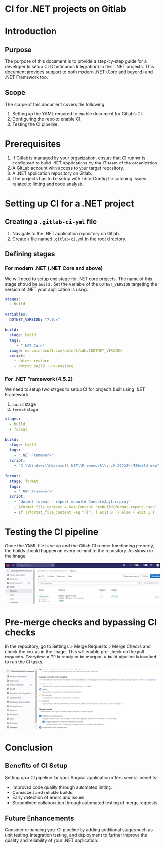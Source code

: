 # CI for .NET projects on Gitlab

# Introduction

## Purpose

The purpose of this document is to provide a step-by-step guide for a developer to setup CI (Continuous Integration) in their .NET projects. This document provides support to both modern .NET (Core and beyond) and .NET Framework too.

## Scope

The scope of this document covers the following

1. Setting up the YAML required to enable document for Gitlab’s CI.
2. Configuring the repo to enable CI.
3. Testing the CI pipeline.

# Prerequisites

1. If Gitlab is managed by your organization, ensure that CI runner is configured to build .NET applications by the IT team of the organization.
2. A GitLab account with access to your target repository.
3. A .NET application repository on Gitlab.
4. The projects has to be setup with EditorConfig for catching issues related to linting and code analysis.

# Setting up CI for a .NET project

## Creating a `.gitlab-ci-yml` file

1. Navigate to the .NET application repository on Gitlab.
2. Create a file named `.gitlab-ci.yml` in the root directory.

## Defining stages

### For modern .NET (.NET Core and above)

We will need to setup one stage for .NET core projects. The name of this stage should be `build` . Set the variable of the `DOTNET_VERSION` targeting the version of .NET your application is using.

```yaml
stages:
  - build

variables:
  DOTNET_VERSION: "7.0.x"

build:
  stage: build
  tags: 
     - ".NET Core"
  image: mcr.microsoft.com/dotnet/sdk:$DOTNET_VERSION
  script:
    - dotnet restore
    - dotnet build --no-restore
```

### For .NET Framework (4.5.2)

We need to setup two stages to setup CI for projects built using .NET Framework.

1. `build` stage
2. `format` stage

```yaml
stages:
  - build
  - format

build:
  stage: build
  tags:
    - ".NET Framework"
  script:
    - "C:\\Windows\\Microsoft.NET\\Framework\\v4.0.30319\\MSBuild.exe"

format:
  stage: format
  tags:
    - ".NET Framework"
  script:
    - "dotnet format --report msbuild ConsoleApp1.csproj"
    - $format_file_content = Get-Content "msbuild\format-report.json" -raw
    - if ($format_file_content -eq "[]") { exit 0  } else { exit 1 }
```

# Testing the CI pipeline

Once the YAML file is setup and the Gitlab CI runner functioning properly, the builds should happen on every commit to the repository. As shown in the image.

![Gitlab build pipelines](./assets/dotnet-gitlab_build-pipeline.png)

# Pre-merge checks and bypassing CI checks

In the repository, go to Settings > Merge Requests > Merge Checks and check the box as in the image. This will enable pre-check on the pull requests. Everytime a PR is ready to be merged, a build pipeline is invoked to run the CI tasks.

![Gitlab settings merge check](./assets/dotnet-gitlab_settings-merge-check.png)

# Conclusion

## Benefits of CI Setup

Setting up a CI pipeline for your Angular application offers several benefits:

- Improved code quality through automated linting.
- Consistent and reliable builds.
- Early detection of errors and issues.
- Streamlined collaboration through automated testing of merge requests.

## Future Enhancements

Consider enhancing your CI pipeline by adding additional stages such as unit testing, integration testing, and deployment to further improve the quality and reliability of your .NET application.
